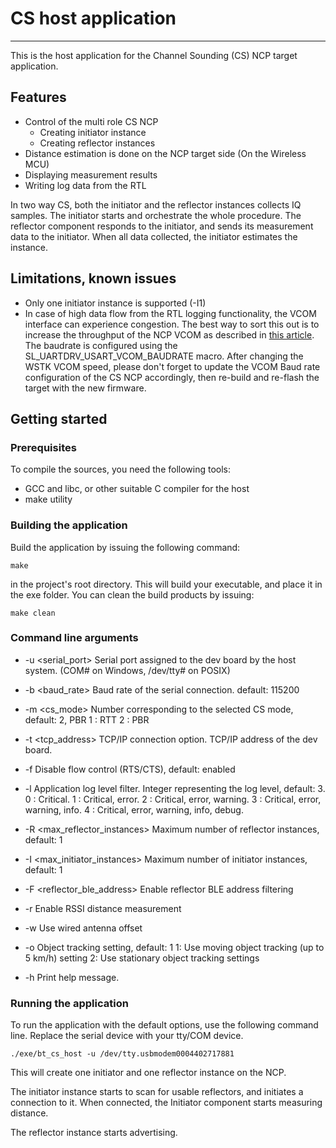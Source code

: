 # CS host application
---

This is the host application for the Channel Sounding (CS) NCP target application.

## Features

* Control of the multi role CS NCP
  * Creating initiator instance
  * Creating reflector instances
* Distance estimation is done on the NCP target side (On the Wireless MCU)
* Displaying measurement results
* Writing log data from the RTL

In two way CS, both the initiator and the reflector instances collects IQ samples. The initiator starts and orchestrate the whole procedure. The reflector component responds to the initiator, and sends its measurement data to the initiator. When all data collected, the initiator estimates the instance.

## Limitations, known issues

- Only one initiator instance is supported (-I1)
- In case of high data flow from the RTL logging functionality, the VCOM interface can experience congestion. The best way to sort this out is to increase the throughput of the NCP VCOM as described in [this article](https://community.silabs.com/s/article/wstk-virtual-com-port-baudrate-setting?language=en_US). The baudrate is configured using the SL_UARTDRV_USART_VCOM_BAUDRATE macro. After changing the WSTK VCOM speed, please don't forget to update the VCOM Baud rate configuration of the CS NCP accordingly, then re-build and re-flash the target with the new firmware.

## Getting started

### Prerequisites

To compile the sources, you need the following tools:

* GCC and libc, or other suitable C compiler for the host
* make utility

### Building the application
Build the application by issuing the following command:

`make`

in the project's root directory. This will build your executable, and place it in the exe folder. You can clean the build products by issuing:

`make clean`

### Command line arguments

* -u \<serial_port\>
  Serial port assigned to the dev board by the host system. (COM# on Windows, /dev/tty# on POSIX)
* -b \<baud_rate\>
  Baud rate of the serial connection.
  default: 115200
* -m \<cs_mode\>
  Number corresponding to the selected CS mode, default: 2, PBR
  1 : RTT
  2 : PBR
* -t \<tcp_address\>
  TCP/IP connection option.
  TCP/IP address of the dev board.
* -f
  Disable flow control (RTS/CTS), default: enabled
* -l <level>
  Application log level filter.
  Integer representing the log level, default: 3.
  0 : Critical.
  1 : Critical, error.
  2 : Critical, error, warning.
  3 : Critical, error, warning, info.
  4 : Critical, error, warning, info, debug.
* -R  <max_reflector_instances>
  Maximum number of reflector instances, default: 1
* -I  <max_initiator_instances>
    Maximum number of initiator instances, default: 1

* -F <reflector_ble_address>
  Enable reflector BLE address filtering
* -r  Enable RSSI distance measurement
* -w  Use wired antenna offset
* -o
  Object tracking setting, default: 1
  1: Use moving object tracking (up to 5 km/h) setting
  2: Use stationary object tracking settings
* -h  Print help message.

### Running the application

To run the application with the default options, use the following command line. Replace the serial device with your tty/COM device.

`./exe/bt_cs_host -u /dev/tty.usbmodem0004402717881`

This will create one initiator and one reflector instance on the NCP.

The initiator instance starts to scan for usable reflectors, and initiates a connection to it. When connected, the Initiator component starts measuring distance.

The reflector instance starts advertising.
